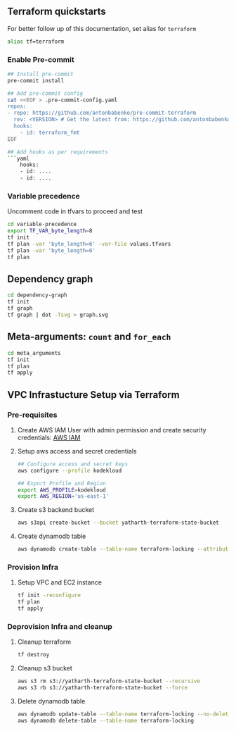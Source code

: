 ## Terraform quickstarts

For better follow up of this documentation, set alias for `terraform`
```bash
alias tf=terraform
```

### Enable Pre-commit

```bash
## Install pre-commit
pre-commit install

## Add pre-commit config
cat <<EOF > .pre-commit-config.yaml
repos:
- repo: https://github.com/antonbabenko/pre-commit-terraform
  rev: <VERSION> # Get the latest from: https://github.com/antonbabenko/pre-commit-terraform/releases
  hooks:
    - id: terraform_fmt
EOF

## Add hooks as per requirements
```yaml
    hooks:
    - id: ....
    - id: ....
```

### Variable precedence

Uncomment code in tfvars to proceed and test

```bash
cd variable-precedence
export TF_VAR_byte_length=8
tf init
tf plan -var 'byte_length=6' -var-file values.tfvars
tf plan -var 'byte_length=6'
tf plan
```

## Dependency graph

```bash
cd dependency-graph
tf init
tf graph
tf graph | dot -Tsvg > graph.svg
```

## Meta-arguments: `count` and `for_each`

```bash
cd meta_arguments
tf init
tf plan
tf apply
```

## VPC Infrastucture Setup via Terraform

### Pre-requisites
1. Create AWS IAM User with admin permission and create security credentials: [AWS IAM](https://us-east-1.console.aws.amazon.com/iam/home?region=us-east-1#/security_credentials?section=IAM_credentials)

2. Setup aws access and secret credentials
    ```bash
    ## Configure access and secret keys
    aws configure --profile kodekloud

    ## Export Profile and Region
    export AWS_PROFILE=kodekloud
    export AWS_REGION='us-east-1'
    ```

3. Create s3 backend bucket
    ```bash
    aws s3api create-bucket --bucket yatharth-terraform-state-bucket
    ```

4. Create dynamodb table
    ```bash
    aws dynamodb create-table --table-name terraform-locking --attribute-definitions AttributeName=LockID,AttributeType=S --key-schema AttributeName=LockID,KeyType=HASH --provisioned-throughput ReadCapacityUnits=5,WriteCapacityUnits=5 --deletion-protection-enabled
    ```

### Provision Infra
1. Setup VPC and EC2 instance
    ```bash
    tf init -reconfigure
    tf plan
    tf apply
    ```

### Deprovision Infra and cleanup
1. Cleanup terraform
    ```bash
    tf destroy
    ```

2. Cleanup s3 bucket
    ```bash
    aws s3 rm s3://yatharth-terraform-state-bucket --recursive
    aws s3 rb s3://yatharth-terraform-state-bucket --force
    ```

3. Delete dynamodb table
    ```bash
    aws dynamodb update-table --table-name terraform-locking --no-deletion-protection-enabled
    aws dynamodb delete-table --table-name terraform-locking
    ```
